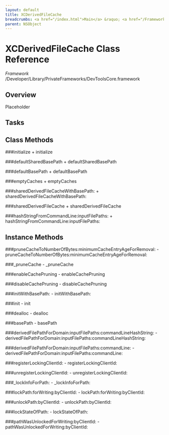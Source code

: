 ```yaml
---
layout: default
title: XCDerivedFileCache
breadcrumbs: <a href="/index.html">Main</a> &raquo; <a href="/Frameworks.html">Framework</a> &raquo; <a href="/Frameworks/DevToolsCore.html">DevToolsCore</a> &raquo; XCDerivedFileCache
parent: NSObject 
---
```

# XCDerivedFileCache Class Reference

*Framework* /Developer/Library/PrivateFrameworks/DevToolsCore.framework

## Overview

Placeholder

## Tasks

## Class Methods

<a name="+initialize"></a>
###initialize
    + initialize

<a name="+defaultSharedBasePath"></a>
###defaultSharedBasePath
    + defaultSharedBasePath

<a name="+defaultBasePath"></a>
###defaultBasePath
    + defaultBasePath

<a name="+emptyCaches"></a>
###emptyCaches
    + emptyCaches

<a name="+sharedDerivedFileCacheWithBasePath:"></a>
###sharedDerivedFileCacheWithBasePath:
    + sharedDerivedFileCacheWithBasePath:

<a name="+sharedDerivedFileCache"></a>
###sharedDerivedFileCache
    + sharedDerivedFileCache

<a name="+hashStringFromCommandLine:inputFilePaths:"></a>
###hashStringFromCommandLine:inputFilePaths:
    + hashStringFromCommandLine:inputFilePaths:

## Instance Methods

<a name="-pruneCacheToNumberOfBytes:minimumCacheEntryAgeForRemoval:"></a>
###pruneCacheToNumberOfBytes:minimumCacheEntryAgeForRemoval:
    - pruneCacheToNumberOfBytes:minimumCacheEntryAgeForRemoval:

<a name="-_pruneCache"></a>
###_pruneCache
    - _pruneCache

<a name="-enableCachePruning"></a>
###enableCachePruning
    - enableCachePruning

<a name="-disableCachePruning"></a>
###disableCachePruning
    - disableCachePruning

<a name="-initWithBasePath:"></a>
###initWithBasePath:
    - initWithBasePath:

<a name="-init"></a>
###init
    - init

<a name="-dealloc"></a>
###dealloc
    - dealloc

<a name="-basePath"></a>
###basePath
    - basePath

<a name="-derivedFilePathForDomain:inputFilePaths:commandLineHashString:"></a>
###derivedFilePathForDomain:inputFilePaths:commandLineHashString:
    - derivedFilePathForDomain:inputFilePaths:commandLineHashString:

<a name="-derivedFilePathForDomain:inputFilePaths:commandLine:"></a>
###derivedFilePathForDomain:inputFilePaths:commandLine:
    - derivedFilePathForDomain:inputFilePaths:commandLine:

<a name="-registerLockingClientId:"></a>
###registerLockingClientId:
    - registerLockingClientId:

<a name="-unregisterLockingClientId:"></a>
###unregisterLockingClientId:
    - unregisterLockingClientId:

<a name="-_lockInfoForPath:"></a>
###_lockInfoForPath:
    - _lockInfoForPath:

<a name="-lockPath:forWriting:byClientId:"></a>
###lockPath:forWriting:byClientId:
    - lockPath:forWriting:byClientId:

<a name="-unlockPath:byClientId:"></a>
###unlockPath:byClientId:
    - unlockPath:byClientId:

<a name="-lockStateOfPath:"></a>
###lockStateOfPath:
    - lockStateOfPath:

<a name="-pathWasUnlockedForWriting:byClientId:"></a>
###pathWasUnlockedForWriting:byClientId:
    - pathWasUnlockedForWriting:byClientId:

